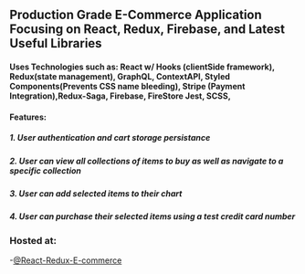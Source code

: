 ## Production Grade E-Commerce Application Focusing on React, Redux, Firebase, and Latest Useful Libraries

#### Uses Technologies such as: React w/ Hooks (clientSide framework), Redux(state management), GraphQL, ContextAPI, Styled Components(Prevents CSS name bleeding), Stripe (Payment Integration),Redux-Saga, Firebase, FireStore Jest, SCSS,

#### Features:

##### 1. User authentication and cart storage persistance

##### 2. User can view all collections of items to buy as well as navigate to a specific collection

##### 3. User can add selected items to their chart

##### 4. User can purchase their selected items using a test credit card number

### Hosted at:

-[@React-Redux-E-commerce](https://clothing-e-comm-react-redux.herokuapp.com/)
